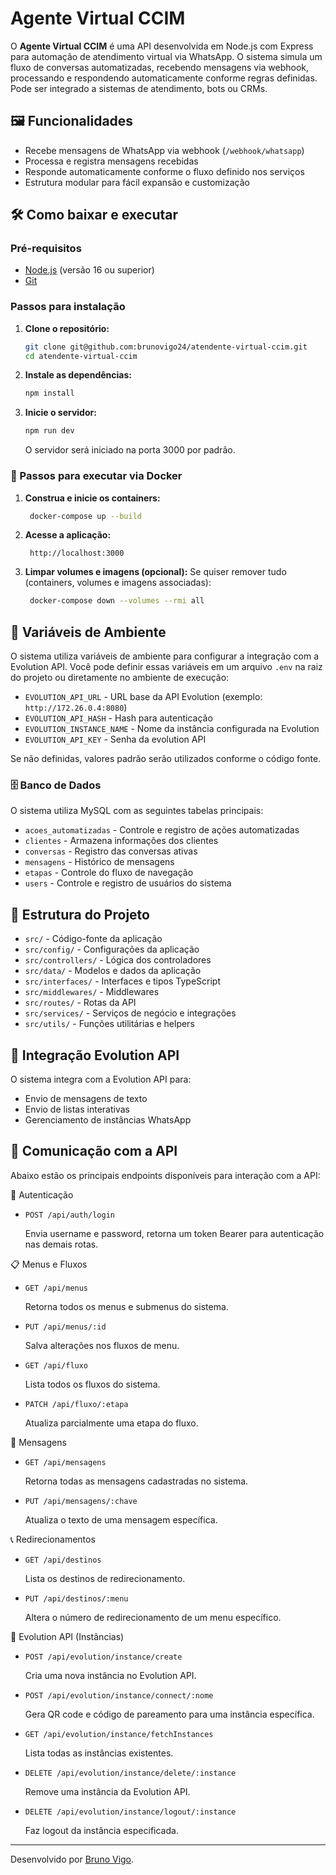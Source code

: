 # Agente Virtual CCIM

O **Agente Virtual CCIM** é uma API desenvolvida em Node.js com Express para automação de atendimento virtual via WhatsApp. O sistema simula um fluxo de conversas automatizadas, recebendo mensagens via webhook, processando e respondendo automaticamente conforme regras definidas. Pode ser integrado a sistemas de atendimento, bots ou CRMs.

## 🖼️ Funcionalidades

- Recebe mensagens de WhatsApp via webhook (`/webhook/whatsapp`)
- Processa e registra mensagens recebidas
- Responde automaticamente conforme o fluxo definido nos serviços
- Estrutura modular para fácil expansão e customização

## 🛠️  Como baixar e executar

### Pré-requisitos

- [Node.js](https://nodejs.org/) (versão 16 ou superior)
- [Git](https://git-scm.com/)

### Passos para instalação

1. **Clone o repositório:**
   ```bash
   git clone git@github.com:brunovigo24/atendente-virtual-ccim.git
   cd atendente-virtual-ccim
   ```

2. **Instale as dependências:**
   ```bash
   npm install
   ```

3. **Inicie o servidor:**
   ```bash
   npm run dev
   ```
   O servidor será iniciado na porta 3000 por padrão.

### 🐳 Passos para executar via Docker

1. **Construa e inicie os containers:**

   ```bash
    docker-compose up --build
   ```
2. **Acesse a aplicação:**

   ```arduino
    http://localhost:3000
   ```

3. **Limpar volumes e imagens (opcional):**
Se quiser remover tudo (containers, volumes e imagens associadas):

   ```bash
    docker-compose down --volumes --rmi all
   ```

## 🔑 Variáveis de Ambiente

O sistema utiliza variáveis de ambiente para configurar a integração com a Evolution API. Você pode definir essas variáveis em um arquivo `.env` na raiz do projeto ou diretamente no ambiente de execução:

- `EVOLUTION_API_URL` - URL base da API Evolution (exemplo: `http://172.26.0.4:8080`)
- `EVOLUTION_API_HASH` - Hash para autenticação
- `EVOLUTION_INSTANCE_NAME` - Nome da instância configurada na Evolution
- `EVOLUTION_API_KEY` - Senha da evolution API


Se não definidas, valores padrão serão utilizados conforme o código fonte.

### 🗄️ Banco de Dados

O sistema utiliza MySQL com as seguintes tabelas principais:
- `acoes_automatizadas` - Controle e registro de ações automatizadas
- `clientes` - Armazena informações dos clientes
- `conversas` - Registro das conversas ativas
- `mensagens` - Histórico de mensagens
- `etapas` - Controle do fluxo de navegação
- `users` - Controle e registro de usuários do sistema

## 📂 Estrutura do Projeto

- `src/` - Código-fonte da aplicação
- `src/config/` - Configurações da aplicação 
- `src/controllers/` - Lógica dos controladores
- `src/data/` - Modelos e dados da aplicação
- `src/interfaces/` - Interfaces e tipos TypeScript
- `src/middlewares/` - Middlewares
- `src/routes/` - Rotas da API
- `src/services/` - Serviços de negócio e integrações
- `src/utils/` - Funções utilitárias e helpers

## 🤖 Integração Evolution API
O sistema integra com a Evolution API para:

- Envio de mensagens de texto
- Envio de listas interativas
- Gerenciamento de instâncias WhatsApp


## 🔁 Comunicação com a API
Abaixo estão os principais endpoints disponíveis para interação com a API:

🔐  Autenticação
- ``` POST /api/auth/login ```

    Envia username e password, retorna um token Bearer para autenticação nas demais rotas.

📋 Menus e Fluxos
- ``` GET /api/menus ```

    Retorna todos os menus e submenus do sistema.

- ``` PUT /api/menus/:id ```
    
    Salva alterações nos fluxos de menu.

- ``` GET /api/fluxo ```
    
    Lista todos os fluxos do sistema.

- ``` PATCH /api/fluxo/:etapa ```

    Atualiza parcialmente uma etapa do fluxo.

💬 Mensagens
- ``` GET /api/mensagens ```

    Retorna todas as mensagens cadastradas no sistema.

- ``` PUT /api/mensagens/:chave ```

    Atualiza o texto de uma mensagem específica.

📞 Redirecionamentos
- ``` GET /api/destinos ```

    Lista os destinos de redirecionamento.

- ``` PUT /api/destinos/:menu ```
    
    Altera o número de redirecionamento de um menu específico.

🧩 Evolution API (Instâncias)
- ``` POST /api/evolution/instance/create ```

    Cria uma nova instância no Evolution API.

- ``` POST /api/evolution/instance/connect/:nome ```

    Gera QR code e código de pareamento para uma instância específica.

- ``` GET /api/evolution/instance/fetchInstances ```

    Lista todas as instâncias existentes.

- ``` DELETE /api/evolution/instance/delete/:instance ```
    
    Remove uma instância da Evolution API.

- ``` DELETE /api/evolution/instance/logout/:instance ```

    Faz logout da instância especificada.
---

Desenvolvido por [Bruno Vigo](https://www.linkedin.com/in/bruno-vigo-506026206/).
